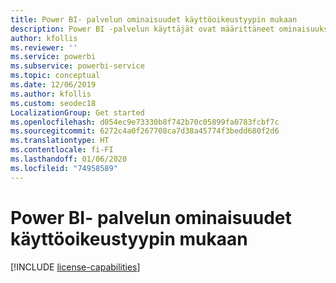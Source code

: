 ```yaml
---
title: Power BI- palvelun ominaisuudet käyttöoikeustyypin mukaan
description: Power BI -palvelun käyttäjät ovat määrittäneet ominaisuuksia, jotka perustuvat käyttäjien käyttöoikeustyyppiin (ilmainen tai Pro) ja siihen, onko heidän käyttämänsä sisältö työtilassa, joka on määritetty Power BI Premium -kapasiteettiin.
author: kfollis
ms.reviewer: ''
ms.service: powerbi
ms.subservice: powerbi-service
ms.topic: conceptual
ms.date: 12/06/2019
ms.author: kfollis
ms.custom: seodec18
LocalizationGroup: Get started
ms.openlocfilehash: d054ec9e73330b8f742b70c05899fa0783fcbf7c
ms.sourcegitcommit: 6272c4a0f267708ca7d38a45774f3bedd680f2d6
ms.translationtype: HT
ms.contentlocale: fi-FI
ms.lasthandoff: 01/06/2020
ms.locfileid: "74958589"
---
```

# <a name="power-bi-service-features-by-license-type"></a>Power BI- palvelun ominaisuudet käyttöoikeustyypin mukaan

[!INCLUDE [license-capabilities](includes/license-capabilities.md)]
